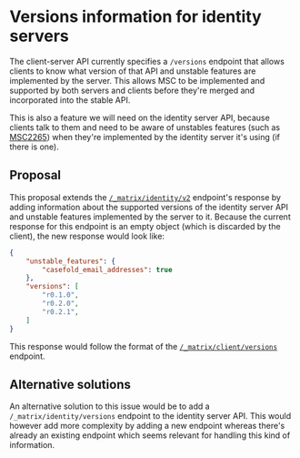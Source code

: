 # Versions information for identity servers

The client-server API currently specifies a `/versions` endpoint that allows
clients to know what version of that API and unstable features are implemented
by the server. This allows MSC to be implemented and supported by both servers
and clients before they're merged and incorporated into the stable API.

This is also a feature we will need on the identity server API, because
clients talk to them and need to be aware of unstables features (such as
[MSC2265](https://github.com/matrix-org/matrix-doc/pull/2265)) when they're
implemented by the identity server it's using (if there is one).

## Proposal

This proposal extends the [`/_matrix/identity/v2`](https://matrix.org/docs/spec/identity_service/r0.2.1#get-matrix-identity-api-v1)
endpoint's response by adding information about the supported versions of the
identity server API and unstable features implemented by the server
to it. Because the current response for this endpoint is an empty object
(which is discarded by the client), the new response would look like:

```json
{
    "unstable_features": {
        "casefold_email_addresses": true
    },
    "versions": [
        "r0.1.0",
        "r0.2.0",
        "r0.2.1",
    ]
}
```

This response would follow the format of the [`/_matrix/client/versions`](https://matrix.org/docs/spec/client_server/r0.5.0#get-matrix-client-versions) endpoint.

## Alternative solutions

An alternative solution to this issue would be to add a
`/_matrix/identity/versions` endpoint to the identity server API.
This would however add more complexity by adding a new endpoint whereas there's
already an existing endpoint which seems relevant for handling this kind of
information.
